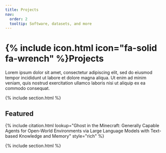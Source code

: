 ```yaml
---
title: Projects
nav:
  order: 2
  tooltip: Software, datasets, and more
---
```


# {% include icon.html icon="fa-solid fa-wrench" %}Projects

Lorem ipsum dolor sit amet, consectetur adipiscing elit, sed do eiusmod tempor incididunt ut labore et dolore magna aliqua.
Ut enim ad minim veniam, quis nostrud exercitation ullamco laboris nisi ut aliquip ex ea commodo consequat.

{% include section.html %}

## Featured

<!-- {% include list.html component="card" data="projects" filters="group: featured" %} -->

{% include citation.html lookup="Ghost in the Minecraft: Generally Capable Agents for Open-World Environments via Large Language Models with Text-based Knowledge and Memory" style="rich" %}

{% include section.html %}

